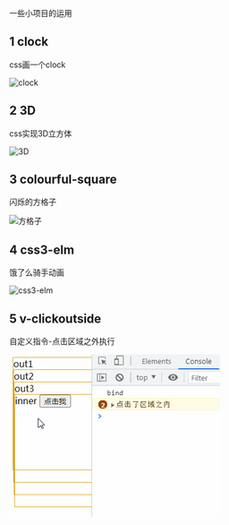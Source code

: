 
一些小项目的运用
## 1 clock
css画一个clock

![clock](http://weibozzz.gitee.io/some-imgs/project-gif/clock.gif)
## 2 3D
css实现3D立方体

![3D](http://weibozzz.gitee.io/some-imgs/project-gif/3d-cube.gif)
## 3 colourful-square
闪烁的方格子

![方格子](http://weibozzz.gitee.io/some-imgs/project-gif/colorsfulRect.gif)

## 4 css3-elm
饿了么骑手动画

![css3-elm](http://weibozzz.gitee.io/some-imgs/project-gif/elm-car.gif)

## 5 v-clickoutside
自定义指令-点击区域之外执行

![v-clickoutside](./05-v-clickoutside/v-clickoutside.gif)

